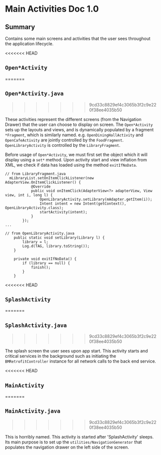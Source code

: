 # Main Activities Doc 1.0

## Summary

Contains some main screens and activities that the user sees throughout the application lifecycle.

<<<<<<< HEAD
## `Open*Activity`
=======
## `Open*Activity.java`
>>>>>>> 9cd33c8829ef4c3065b3f2c9e220f38ee4035b50

These activities represent the different screens (from the Navigation Drawer) that the user can choose
to display on screen. The `Open*Activity` sets up the layouts and views, and is dynamically populated by
a fragment `*Fragment`, which is similarly named. e.g. `OpenDiningHallActivity` and `OpenCafeActivity` are
jointly controlled by the `FoodFragment`. `OpenLibraryActivity` is controlled by the `LibraryFragment`.

Before usage of `Open*Activity`, we must first set the object which it will display using a `set*` method.
Upon activity start and view inflation from XML, we check if data has loaded using the method `exitIfNoData`.


```
// from LibraryFragment.java
  mLibraryList.setOnItemClickListener(new AdapterView.OnItemClickListener() {
            @Override
            public void onItemClick(AdapterView<?> adapterView, View view, int i, long l) {
                OpenLibraryActivity.setLibrary(mAdapter.getItem(i));
                Intent intent = new Intent(getContext(), OpenLibraryActivity.class);
                startActivity(intent);
            }
        });
...

// from OpenLibraryActivity.java
    public static void setLibrary(Library l) {
        library = l;
        Log.d(TAG, library.toString());
    }

    private void exitIfNoData() {
        if (library == null) {
            finish();
        }
    }
```

<<<<<<< HEAD
## `SplashActivity`
=======
## `SplashActivity.java`
>>>>>>> 9cd33c8829ef4c3065b3f2c9e220f38ee4035b50

The splash screen the user sees upon app start. This activity starts and critical services in the background
such as initiating the `BMRetrofitController` instance for all network calls to the back end service.

<<<<<<< HEAD
## `MainActivity`
=======
## `MainActivity.java`
>>>>>>> 9cd33c8829ef4c3065b3f2c9e220f38ee4035b50

This is horribly named. This activity is started after 'SplashActivity' sleeps. Its main purpose is to
set up the `utilities/NavigationGenerator` that populates the navigation drawer on the left side of the
screen.